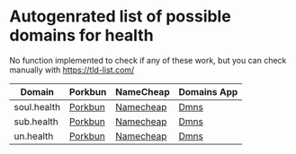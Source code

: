 # Autogenrated list of possible domains for health

No function implemented to check if any of these work, but you can check manually with https://tld-list.com/

| Domain | Porkbun | NameCheap | Domains App |
|---|---|---|---|
| soul.health | [Porkbun](https://porkbun.com/checkout/search?prb=e814663da1&tlds=&idnLanguage=&search=search&q=soul.health) | [Namecheap](https://www.namecheap.com/domains/registration/results/?domain=soul.health) | [Dmns](https://dmns.app/domains?q=soul.health) |
| sub.health | [Porkbun](https://porkbun.com/checkout/search?prb=e814663da1&tlds=&idnLanguage=&search=search&q=sub.health) | [Namecheap](https://www.namecheap.com/domains/registration/results/?domain=sub.health) | [Dmns](https://dmns.app/domains?q=sub.health) |
| un.health | [Porkbun](https://porkbun.com/checkout/search?prb=e814663da1&tlds=&idnLanguage=&search=search&q=un.health) | [Namecheap](https://www.namecheap.com/domains/registration/results/?domain=un.health) | [Dmns](https://dmns.app/domains?q=un.health) |
